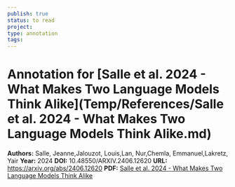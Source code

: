 ```yaml
---
publish: true
status: to read
project:
type: annotation
tags:
---
```

# Annotation for [Salle et al. 2024 - What Makes Two Language Models Think Alike](Temp/References/Salle et al. 2024 - What Makes Two Language Models Think Alike.md)

**Authors:** Salle, Jeanne,Jalouzot, Louis,Lan, Nur,Chemla, Emmanuel,Lakretz, Yair
**Year:** 2024
**DOI:** 10.48550/ARXIV.2406.12620
**URL:** https://arxiv.org/abs/2406.12620
**PDF:** [Salle et al. 2024 - What Makes Two Language Models Think Alike](Papers/PDFs/Salle%20et%20al.%202024%20-%20What%20Makes%20Two%20Language%20Models%20Think%20Alike.pdf)
